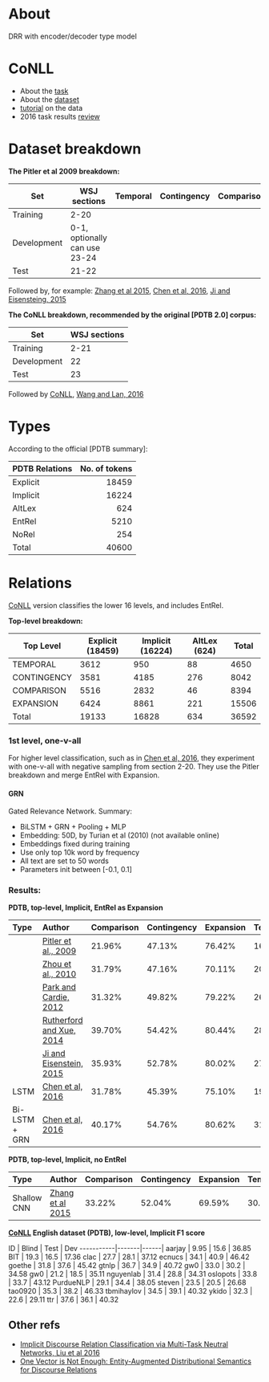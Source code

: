 # About

DRR with encoder/decoder type model

# CoNLL
- About the [task](http://www.cs.brandeis.edu/~clp/conll16st/intro.html)
- About the [dataset](http://www.cs.brandeis.edu/~clp/conll16st/dataset.html)
- [tutorial](http://nbviewer.jupyter.org/github/attapol/conll16st/blob/master/tutorial/tutorial.ipynb) on the data
- 2016 task results [review][conll]

# Dataset breakdown

**The Pitler et al 2009 breakdown:**

| Set         | WSJ sections                  | Temporal | Contingency | Comparison | Expansion | EntRel |
|-------------|-------------------------------| ---|---|---|---|---|
| Training    | 2-20                          |
| Development | 0-1, optionally can use 23-24 |
| Test        | 21-22                         |

Followed by, for example: [Zhang et al 2015], [Chen et al, 2016], [Ji and Eisensteing, 2015]


**The CoNLL breakdown, recommended by the original [PDTB 2.0] corpus:**

| Set         | WSJ sections |
|-------------|--------------|
| Training    | 2-21         |
| Development | 22           |
| Test        | 23           |

Followed by [CoNLL](http://www.aclweb.org/anthology/K/K16/K16-2.pdf#page=11), [Wang and Lan, 2016](https://www.aclweb.org/anthology/K/K16/K16-2.pdf#page=43)

# Types
According to the official [PDTB summary]:

| PDTB Relations | No. of tokens |
|:---------------|--------------:|
| Explicit       | 18459         |
| Implicit       | 16224         |
| AltLex         | 624           |
| EntRel         | 5210          |
| NoRel          | 254           |
| Total          | 40600         |

# Relations
[CoNLL][conll] version classifies the lower 16 levels, and includes EntRel.

**Top-level breakdown:**

| Top Level   | Explicit (18459) | Implicit (16224) | AltLex (624) | Total |
|-------------|------------------|------------------|--------------|-------|
| TEMPORAL    | 3612             | 950              | 88           | 4650  |
| CONTINGENCY | 3581             | 4185             | 276          | 8042  |
| COMPARISON  | 5516             | 2832             | 46           | 8394  |
| EXPANSION   | 6424             | 8861             | 221          | 15506 |
| Total       | 19133            | 16828            | 634          | 36592 |

### 1st level, one-v-all
For higher level classification, such as in [Chen et al, 2016], they experiment with one-v-all with negative sampling from section 2-20. They use the Pitler breakdown and merge EntRel with Expansion.

#### GRN
Gated Relevance Network. Summary:
- BiLSTM + GRN + Pooling + MLP
- Embedding: 50D, by Turian et al (2010) (not available online)
- Embeddings fixed during training
- Use only top 10k word by frequency
- All text are set to 50 words
- Parameters init between [-0.1, 0.1]

### Results:
**PDTB, top-level, Implicit, EntRel as Expansion**

| Type          | Author                                               | Comparison | Contingency | Expansion | Temporal |
|:--------------|:-----------------------------------------------------|------------|-------------|-----------|----------|
|               | [Pitler et al., 2009][Pitler et al, 2009]            | 21.96%     | 47.13%      | 76.42%    | 16.76%   |
|               | [Zhou et al., 2010][Zhou et al, 2010]                | 31.79%     | 47.16%      | 70.11%    | 20.30%   |
|               | [Park and Cardie, 2012][Park and Cardie, 2012]       | 31.32%     | 49.82%      | 79.22%    | 26.57%   |
|               | [Rutherford and Xue, 2014][Rutherford and Xue, 2014] | 39.70%     | 54.42%      | 80.44%    | 28.69%   |
|               | [Ji and Eisenstein, 2015][Ji and Eisensteing, 2015]  | 35.93%     | 52.78%      | 80.02%    | 27.63%   |
| LSTM          | [Chen et al, 2016][Chen et al, 2016]                 | 31.78%     | 45.39%      | 75.10%    | 19.65%   |
| Bi-LSTM + GRN | [Chen et al, 2016][Chen et al, 2016]                 | 40.17%     | 54.76%      | 80.62%    | 31.32%   |

**PDTB, top-level, Implicit, no EntRel**

| Type        | Author                               | Comparison | Contingency | Expansion | Temporal |
|:------------|:-------------------------------------|------------|-------------|-----------|----------|
| Shallow CNN | [Zhang et al 2015][Zhang et al 2015] | 33.22%     | 52.04%      | 69.59%    | 30.54%   |

**[CoNLL][conll] English dataset (PDTB), low-level, Implicit F1 score**

ID         | Blind | Test | Dev
-----------|-------|------|
aarjay     | 9.95  | 15.6 | 36.85
BIT        | 19.3  | 16.5 | 17.36
clac       | 27.7  | 28.1 | 37.12
ecnucs     | 34.1  | 40.9 | 46.42
goethe     | 31.8  | 37.6 | 45.42
gtnlp      | 36.7  | 34.9 | 40.72
gw0        | 33.0  | 30.2 | 34.58
gw0        | 21.2  | 18.5 | 35.11
nguyenlab  | 31.4  | 28.8 | 34.31
oslopots   | 33.8  | 33.7 | 43.12
PurdueNLP  | 29.1  | 34.4 | 38.05
steven     | 23.5  | 20.5 | 26.68
tao0920    | 35.3  | 38.2 | 46.33
tbmihaylov | 34.5  | 39.1 | 40.32
ykido      | 32.3  | 22.6 | 29.11
ttr        | 37.6  | 36.1 | 40.32

## Other refs
- [Implicit Discourse Relation Classification via Multi-Task Neutral Networks, Liu et al 2016](https://www.aaai.org/ocs/index.php/AAAI/AAAI16/paper/view/11831/12018)
- [One Vector is Not Enough: Entity-Augmented Distributional Semantics for Discourse Relations](https://arxiv.org/pdf/1411.6699.pdf)

[Chen et al, 2016]: https://www.aclweb.org/anthology/P/P16/P16-1163.pdf
[PDTB corpus]: https://www.seas.upenn.edu/~pdtb/papers/pdtb-lrec08.pdf
[Zhang et al 2015]: http://www.anthology.aclweb.org/D/D15/D15-1266.pdf
[conll]: http://www.aclweb.org/anthology/K/K16/K16-2.pdf#page=26
[Ji and Eisensteing, 2015]: https://arxiv.org/pdf/1411.6699.pdf
[Liu et al, 2016]: https://www.aaai.org/ocs/index.php/AAAI/AAAI16/paper/view/11831/12018
[Pitler et al, 2009]: http://www.aclweb.org/website/old_anthology/P/P09/P09-1077.pdf
[Zhou et al, 2010]: http://dl.acm.org/citation.cfm?id=1944738
[Park and Cardie, 2012]: http://dl.acm.org/citation.cfm?id=2392818
[Rutherford and Xue, 2014]: https://www.aclweb.org/anthology/E/E14/E14-1.pdf#page=671
